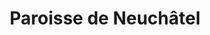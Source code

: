 ---
title: Paroisse de Neuchâtel
name: Neuchâtel
site: https://www.eren.ch/neuchatel/
territoire:
    - Neuchâtel
NPA:
    - 2000
    - 2001
    - 2002
    - 2010
    - 2067
meta:
    - Chaumont
    - La Coudre
    - Monruz
    - Serrières
---